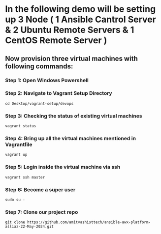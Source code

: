 # In the following demo will be setting up 3 Node ( 1 Ansible Cantrol Server & 2 Ubuntu Remote Servers & 1 CentOS Remote Server ) 

 

## Now provision three virtual machines with following commands:

### Step 1: Open Windows Powershell
### Step 2: Navigate to Vagrant Setup Directory 
```
cd Desktop/vagrant-setup/devops
```

### Step 3: Checking the status of existing virtual machines  
```
vagrant status 
```

### Step 4: Bring up all the virtual machines mentioned in Vagrantfile 
```
vagrant up 
```

### Step 5: Login inside the virtual machine via ssh 
```
vagrant ssh master 
```
### Step 6: Become a super user 
```
sudo su - 
```

### Step 7: Clone our project repo
```
git clone https://github.com/amitvashisttech/ansible-awx-platform-alliaz-22-May-2024.git 
```


